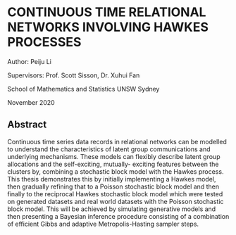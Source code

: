 # CONTINUOUS TIME RELATIONAL NETWORKS INVOLVING HAWKES PROCESSES
Author: Peiju Li

Supervisors: Prof. Scott Sisson, Dr. Xuhui Fan

School of Mathematics and Statistics UNSW Sydney

November 2020

## Abstract
Continuous time series data records in relational networks can be modelled to understand the characteristics of latent group communications and underlying mechanisms. These models can flexibly describe latent group allocations and the self-exciting, mutually- exciting features between the clusters by, combining a stochastic block model with the Hawkes process. This thesis demonstrates this by initially implementing a Hawkes model, then gradually refining that to a Poisson stochastic block model and then finally to the reciprocal Hawkes stochastic block model which were tested on generated datasets and real world datasets with the Poisson stochastic block model. This will be achieved by simulating generative models and then presenting a Bayesian inference procedure consisting of a combination of efficient Gibbs and adaptive Metropolis-Hasting sampler steps.
